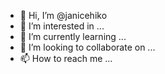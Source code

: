 - 👋 Hi, I’m @janicehiko
- 👀 I’m interested in ...
- 🌱 I’m currently learning ...
- 💞️ I’m looking to collaborate on ...
- 📫 How to reach me ...

<!---
janicehiko/janicehiko is a ✨ special ✨ repository because its `README.md` (this file) appears on your GitHub profile.
You can click the Preview link to take a look at your changes.
--->
